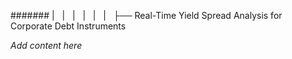 ####### |   |   |   |   |   |   ├── Real-Time Yield Spread Analysis for Corporate Debt Instruments

*Add content here*